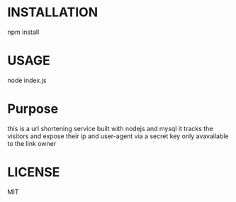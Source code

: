 # INSTALLATION

npm install

# USAGE

node index.js

# Purpose

this is a url shortening service built with nodejs and mysql it tracks the visitors and expose their ip and user-agent via a secret key only avavailable to the link owner

# LICENSE

MIT
